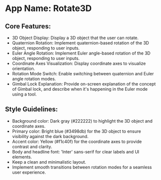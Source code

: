 # **App Name**: Rotate3D

## Core Features:

- 3D Object Display: Display a 3D object that the user can rotate.
- Quaternion Rotation: Implement quaternion-based rotation of the 3D object, responding to user inputs.
- Euler Angle Rotation: Implement Euler angle-based rotation of the 3D object, responding to user inputs.
- Coordinate Axes Visualization: Display coordinate axes to visualize orientation.
- Rotation Mode Switch: Enable switching between quaternion and Euler angle rotation modes.
- Gimbal Lock Explanation: Provide on-screen explanation of the concept of Gimbal lock, and describe when it's happening in the Euler mode using a tool.

## Style Guidelines:

- Background color: Dark gray (#222222) to highlight the 3D object and coordinate axes.
- Primary color: Bright blue (#3498db) for the 3D object to ensure visibility against the dark background.
- Accent color: Yellow (#f1c40f) for the coordinate axes to provide contrast and clarity.
- Body and headline font: 'Inter' sans-serif for clear labels and UI elements.
- Keep a clean and minimalistic layout.
- Implement smooth transitions between rotation modes for a seamless user experience.